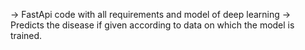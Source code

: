 -> FastApi code with all requirements and  model of deep learning 
-> Predicts the disease if given according to data on which the model is trained.
